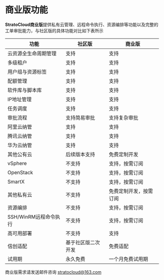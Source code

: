 # 商业版功能
**StratoCloud商业版**提供私有云管理、远程命令执行、资源编排等功能以及完整的工单审批能力，与社区版的具体功能对比如下表所示

| 功能              | 社区版       | 商业版         |
|-----------------|-----------|-------------|
| 云资源全生命周期管理      | 支持        | 支持          |
| 多级租户            | 支持        | 支持          |
| 用户组与资源标签        | 支持        | 支持          |
| 配额管理            | 支持        | 支持          |
| 软件库与脚本库         | 支持        | 支持          |
| IP地址管理          | 支持        | 支持          |
| 任务调度            | 支持        | 支持          |
| 审批流程            | 支持简易审批    | 支持复杂审批      |
| 阿里云纳管           | 支持        | 支持          |
| 腾讯云纳管           | 支持        | 支持          |
| 华为云纳管           | 支持        | 支持          |
| 其他公有云           | 后续版本支持    | 免费定制开发      |
| vSphere         | 不支持       | 支持，按需订阅     |
| OpenStack       | 不支持       | 支持，按需订阅     |
| SmartX          | 不支持       | 支持，按需订阅     |
| 其他私有云           | 不支持       | 免费定制开发，按需订阅 |
| 资源编排            | 不支持       | 支持，按需订阅     |
| SSH/WinRM远程命令执行 | 不支持       | 支持，按需订阅     |
| 高可用部署           | 不支持       | 支持          |
| 信创适配            | 基于社区版二次开发 | 免费适配        |
| 试用期             | 永久免费      | 一个月免费试用期    |

商业版需求请发送邮件咨询 [stratocloud@163.com](mailto:stratocloud@163.com)